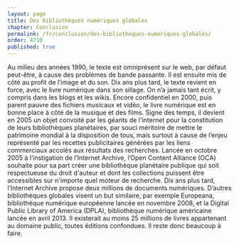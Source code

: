 ```yaml
---
layout: page
title: Des bibliothèques numériques globales
chapter: Conclusion
permalink: /fr/conclusion/des-bibliotheques-numeriques-globales/
order: 4710
published: true
---
```

<p>Au milieu des années 1990, le texte est omniprésent sur le web, par défaut peut-être, à cause des problèmes de bande passante. Il est ensuite mis de côté au profit de l’image et du son. Dix ans plus tard, le texte revient en force, avec le livre numérique dans son sillage. On n’a jamais tant écrit, y compris dans les blogs et les wikis. Encore confidentiel en 2000, puis parent pauvre des fichiers musicaux et vidéo, le livre numérique est en bonne place à côté de la musique et des films. Signe des temps, il devient en 2005 un objet convoité par les géants de l'internet pour la constitution de leurs bibliothèques planétaires, par souci méritoire de mettre le patrimoine mondial à la disposition de tous, mais surtout à cause de l’enjeu représenté par les recettes publicitaires générées par les liens commerciaux accolés aux résultats des recherches. Lancée en octobre 2005 à l’instigation de l’Internet Archive, l’Open Content Alliance (OCA) souhaite pour sa part créer une bibliothèque planétaire publique qui soit respectueuse du droit d'auteur et dont les collections puissent être accessibles sur n'importe quel moteur de recherche. Dix ans plus tard, l’Internet Archive propose deux millions de documents numériques. D’autres bibliothèques globales visent un but similaire, par exemple Europeana, bibliothèque numérique européenne lancée en novembre 2008, et la Digital Public Library of America (DPLA), bibliothèque numérique américaine lancée en avril 2013. Il existerait au moins 25 millions de livres appartenant au domaine public, toutes éditions confondues. Il reste donc beaucoup à faire.</p>